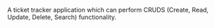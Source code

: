  A ticket tracker application which can perform CRUDS (Create, Read, Update, Delete, Search) functionality.
